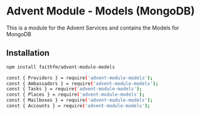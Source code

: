 # Advent Module - Models (MongoDB)

This is a module for the Advent Services and contains the Models for MongoDB

## Installation

```bash
npm install faithfm/advent-module-models

const { Providers } = require('advent-module-models');
const { Ambassadors } = require('advent-module-models');
const { Tasks } = require('advent-module-models');
const { Places } = require('advent-module-models');
const { Mailboxes } = require('advent-module-models');
const { Accounts } = require('advent-module-models');